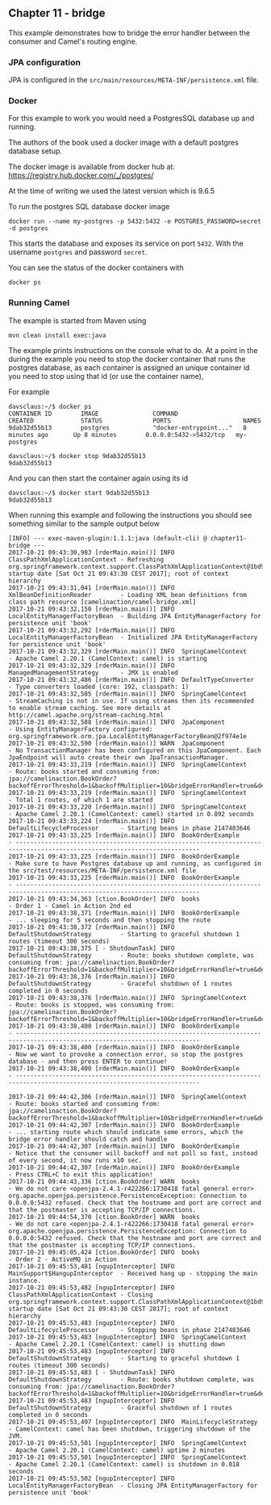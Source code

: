 Chapter 11 - bridge
-------------------

This example demonstrates how to bridge the error handler between the consumer and Camel's routing engine.

### JPA configuration

JPA is configured in the `src/main/resources/META-INF/persistence.xml` file.

### Docker

For this example to work you would need a PostgresSQL database up and running.

The authors of the book used a docker image with a default postgres database setup.

The docker image is available from docker hub at: https://registry.hub.docker.com/_/postgres/

At the time of writing we used the latest version which is 9.6.5

To run the postgres SQL database docker image

    docker run --name my-postgres -p 5432:5432 -e POSTGRES_PASSWORD=secret -d postgres

This starts the database and exposes its service on port `5432`.
With the username `postgres` and password `secret`.

You can see the status of the docker containers with

    docker ps

### Running Camel

The example is started from Maven using

    mvn clean install exec:java

The example prints instructions on the console what to do. At a point in the during the example you need
to stop the docker container that runs the postgres database, as each container is assigned an unique container id
you need to stop using that id (or use the container name),

For example

```
davsclaus:~/$ docker ps
CONTAINER ID        IMAGE               COMMAND                  CREATED             STATUS              PORTS                    NAMES
9dab32d55b13        postgres            "docker-entrypoint..."   8 minutes ago       Up 8 minutes        0.0.0.0:5432->5432/tcp   my-postgres

davsclaus:~/$ docker stop 9dab32d55b13
9dab32d55b13
```

And you can then start the container again using its id

```
davsclaus:~/$ docker start 9dab32d55b13
9dab32d55b13
```

When running this example and following the instructions you should see something similar to the sample output below

    [INFO] --- exec-maven-plugin:1.1.1:java (default-cli) @ chapter11-bridge ---
    2017-10-21 09:43:30,983 [rderMain.main()] INFO  ClassPathXmlApplicationContext - Refreshing org.springframework.context.support.ClassPathXmlApplicationContext@1bd969cd: startup date [Sat Oct 21 09:43:30 CEST 2017]; root of context hierarchy
    2017-10-21 09:43:31,041 [rderMain.main()] INFO  XmlBeanDefinitionReader        - Loading XML bean definitions from class path resource [camelinaction/camel-bridge.xml]
    2017-10-21 09:43:32,150 [rderMain.main()] INFO  LocalEntityManagerFactoryBean  - Building JPA EntityManagerFactory for persistence unit 'book'
    2017-10-21 09:43:32,292 [rderMain.main()] INFO  LocalEntityManagerFactoryBean  - Initialized JPA EntityManagerFactory for persistence unit 'book'
    2017-10-21 09:43:32,329 [rderMain.main()] INFO  SpringCamelContext             - Apache Camel 2.20.1 (CamelContext: camel) is starting
    2017-10-21 09:43:32,329 [rderMain.main()] INFO  ManagedManagementStrategy      - JMX is enabled
    2017-10-21 09:43:32,486 [rderMain.main()] INFO  DefaultTypeConverter           - Type converters loaded (core: 192, classpath: 1)
    2017-10-21 09:43:32,585 [rderMain.main()] INFO  SpringCamelContext             - StreamCaching is not in use. If using streams then its recommended to enable stream caching. See more details at http://camel.apache.org/stream-caching.html
    2017-10-21 09:43:32,588 [rderMain.main()] INFO  JpaComponent                   - Using EntityManagerFactory configured: org.springframework.orm.jpa.LocalEntityManagerFactoryBean@2f974e1e
    2017-10-21 09:43:32,590 [rderMain.main()] WARN  JpaComponent                   - No TransactionManager has been configured on this JpaComponent. Each JpaEndpoint will auto create their own JpaTransactionManager.
    2017-10-21 09:43:33,219 [rderMain.main()] INFO  SpringCamelContext             - Route: books started and consuming from: jpa://camelinaction.BookOrder?backoffErrorThreshold=1&backoffMultiplier=10&bridgeErrorHandler=true&delay=1000
    2017-10-21 09:43:33,219 [rderMain.main()] INFO  SpringCamelContext             - Total 1 routes, of which 1 are started
    2017-10-21 09:43:33,220 [rderMain.main()] INFO  SpringCamelContext             - Apache Camel 2.20.1 (CamelContext: camel) started in 0.892 seconds
    2017-10-21 09:43:33,224 [rderMain.main()] INFO  DefaultLifecycleProcessor      - Starting beans in phase 2147483646
    2017-10-21 09:43:33,225 [rderMain.main()] INFO  BookOrderExample               - -------------------------------------------------------------------------------------------------------------------------
    2017-10-21 09:43:33,225 [rderMain.main()] INFO  BookOrderExample               - Make sure to have Postgres database up and running, as configured in the src/test/resources/META-INF/persistence.xml file
    2017-10-21 09:43:33,225 [rderMain.main()] INFO  BookOrderExample               - -------------------------------------------------------------------------------------------------------------------------
    2017-10-21 09:43:34,363 [ction.BookOrder] INFO  books                          - Order 1 - Camel in Action 2nd ed
    2017-10-21 09:43:38,371 [rderMain.main()] INFO  BookOrderExample               - ... sleeping for 5 seconds and then stopping the route
    2017-10-21 09:43:38,372 [rderMain.main()] INFO  DefaultShutdownStrategy        - Starting to graceful shutdown 1 routes (timeout 300 seconds)
    2017-10-21 09:43:38,375 [ - ShutdownTask] INFO  DefaultShutdownStrategy        - Route: books shutdown complete, was consuming from: jpa://camelinaction.BookOrder?backoffErrorThreshold=1&backoffMultiplier=10&bridgeErrorHandler=true&delay=1000
    2017-10-21 09:43:38,376 [rderMain.main()] INFO  DefaultShutdownStrategy        - Graceful shutdown of 1 routes completed in 0 seconds
    2017-10-21 09:43:38,376 [rderMain.main()] INFO  SpringCamelContext             - Route: books is stopped, was consuming from: jpa://camelinaction.BookOrder?backoffErrorThreshold=1&backoffMultiplier=10&bridgeErrorHandler=true&delay=1000
    2017-10-21 09:43:38,400 [rderMain.main()] INFO  BookOrderExample               - -------------------------------------------------------------------------------------------------------------------------
    2017-10-21 09:43:38,400 [rderMain.main()] INFO  BookOrderExample               - Now we want to provoke a connection error, so stop the postgres database - and then press ENTER to continue!
    2017-10-21 09:43:38,400 [rderMain.main()] INFO  BookOrderExample               - -------------------------------------------------------------------------------------------------------------------------
    
    2017-10-21 09:44:42,306 [rderMain.main()] INFO  SpringCamelContext             - Route: books started and consuming from: jpa://camelinaction.BookOrder?backoffErrorThreshold=1&backoffMultiplier=10&bridgeErrorHandler=true&delay=1000
    2017-10-21 09:44:42,307 [rderMain.main()] INFO  BookOrderExample               - ... starting route which should indicate some errors, which the bridge error handler should catch and handle
    2017-10-21 09:44:42,307 [rderMain.main()] INFO  BookOrderExample               - Notice that the consumer will backoff and not poll so fast, instead of every second, it now runs x10 sec.
    2017-10-21 09:44:42,307 [rderMain.main()] INFO  BookOrderExample               - Press CTRL+C to exit this application!
    2017-10-21 09:44:43,336 [ction.BookOrder] WARN  books                          - We do not care <openjpa-2.4.1-r422266:1730418 fatal general error> org.apache.openjpa.persistence.PersistenceException: Connection to 0.0.0.0:5432 refused. Check that the hostname and port are correct and that the postmaster is accepting TCP/IP connections.
    2017-10-21 09:44:54,370 [ction.BookOrder] WARN  books                          - We do not care <openjpa-2.4.1-r422266:1730418 fatal general error> org.apache.openjpa.persistence.PersistenceException: Connection to 0.0.0.0:5432 refused. Check that the hostname and port are correct and that the postmaster is accepting TCP/IP connections.
    2017-10-21 09:45:05,424 [ction.BookOrder] INFO  books                          - Order 2 - ActiveMQ in Action
    2017-10-21 09:45:53,481 [ngupInterceptor] INFO  MainSupport$HangupInterceptor  - Received hang up - stopping the main instance.
    2017-10-21 09:45:53,482 [ngupInterceptor] INFO  ClassPathXmlApplicationContext - Closing org.springframework.context.support.ClassPathXmlApplicationContext@1bd969cd: startup date [Sat Oct 21 09:43:30 CEST 2017]; root of context hierarchy
    2017-10-21 09:45:53,483 [ngupInterceptor] INFO  DefaultLifecycleProcessor      - Stopping beans in phase 2147483646
    2017-10-21 09:45:53,483 [ngupInterceptor] INFO  SpringCamelContext             - Apache Camel 2.20.1 (CamelContext: camel) is shutting down
    2017-10-21 09:45:53,483 [ngupInterceptor] INFO  DefaultShutdownStrategy        - Starting to graceful shutdown 1 routes (timeout 300 seconds)
    2017-10-21 09:45:53,483 [ - ShutdownTask] INFO  DefaultShutdownStrategy        - Route: books shutdown complete, was consuming from: jpa://camelinaction.BookOrder?backoffErrorThreshold=1&backoffMultiplier=10&bridgeErrorHandler=true&delay=1000
    2017-10-21 09:45:53,483 [ngupInterceptor] INFO  DefaultShutdownStrategy        - Graceful shutdown of 1 routes completed in 0 seconds
    2017-10-21 09:45:53,497 [ngupInterceptor] INFO  MainLifecycleStrategy          - CamelContext: camel has been shutdown, triggering shutdown of the JVM.
    2017-10-21 09:45:53,501 [ngupInterceptor] INFO  SpringCamelContext             - Apache Camel 2.20.1 (CamelContext: camel) uptime 2 minutes
    2017-10-21 09:45:53,501 [ngupInterceptor] INFO  SpringCamelContext             - Apache Camel 2.20.1 (CamelContext: camel) is shutdown in 0.018 seconds
    2017-10-21 09:45:53,502 [ngupInterceptor] INFO  LocalEntityManagerFactoryBean  - Closing JPA EntityManagerFactory for persistence unit 'book'
